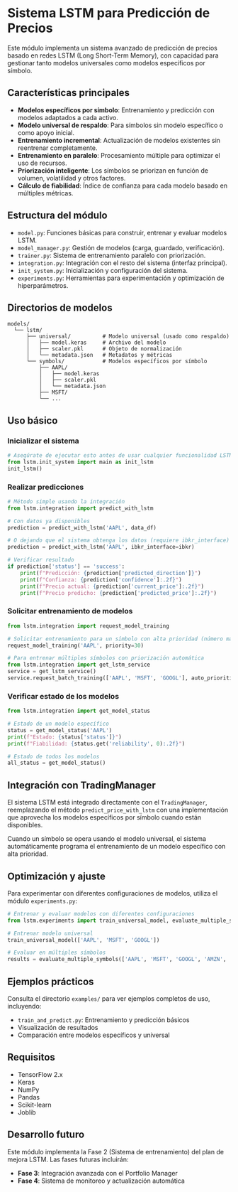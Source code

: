 # Sistema LSTM para Predicción de Precios

Este módulo implementa un sistema avanzado de predicción de precios basado en redes LSTM (Long Short-Term Memory), con capacidad para gestionar tanto modelos universales como modelos específicos por símbolo.

## Características principales

- **Modelos específicos por símbolo**: Entrenamiento y predicción con modelos adaptados a cada activo.
- **Modelo universal de respaldo**: Para símbolos sin modelo específico o como apoyo inicial.
- **Entrenamiento incremental**: Actualización de modelos existentes sin reentrenar completamente.
- **Entrenamiento en paralelo**: Procesamiento múltiple para optimizar el uso de recursos.
- **Priorización inteligente**: Los símbolos se priorizan en función de volumen, volatilidad y otros factores.
- **Cálculo de fiabilidad**: Índice de confianza para cada modelo basado en múltiples métricas.

## Estructura del módulo

- `model.py`: Funciones básicas para construir, entrenar y evaluar modelos LSTM.
- `model_manager.py`: Gestión de modelos (carga, guardado, verificación).
- `trainer.py`: Sistema de entrenamiento paralelo con priorización.
- `integration.py`: Integración con el resto del sistema (interfaz principal).
- `init_system.py`: Inicialización y configuración del sistema.
- `experiments.py`: Herramientas para experimentación y optimización de hiperparámetros.

## Directorios de modelos

```
models/
  └── lstm/
      ├── universal/          # Modelo universal (usado como respaldo)
      │   ├── model.keras     # Archivo del modelo
      │   ├── scaler.pkl      # Objeto de normalización
      │   └── metadata.json   # Metadatos y métricas
      └── symbols/            # Modelos específicos por símbolo
          ├── AAPL/
          │   ├── model.keras
          │   ├── scaler.pkl
          │   └── metadata.json
          ├── MSFT/
          └── ...
```

## Uso básico

### Inicializar el sistema

```python
# Asegúrate de ejecutar esto antes de usar cualquier funcionalidad LSTM
from lstm.init_system import main as init_lstm
init_lstm()
```

### Realizar predicciones

```python
# Método simple usando la integración
from lstm.integration import predict_with_lstm

# Con datos ya disponibles
prediction = predict_with_lstm('AAPL', data_df)

# O dejando que el sistema obtenga los datos (requiere ibkr_interface)
prediction = predict_with_lstm('AAPL', ibkr_interface=ibkr)

# Verificar resultado
if prediction['status'] == 'success':
    print(f"Predicción: {prediction['predicted_direction']}")
    print(f"Confianza: {prediction['confidence']:.2f}")
    print(f"Precio actual: {prediction['current_price']:.2f}")
    print(f"Precio predicho: {prediction['predicted_price']:.2f}")
```

### Solicitar entrenamiento de modelos

```python
from lstm.integration import request_model_training

# Solicitar entrenamiento para un símbolo con alta prioridad (número más bajo)
request_model_training('AAPL', priority=30)

# Para entrenar múltiples símbolos con priorización automática
from lstm.integration import get_lstm_service
service = get_lstm_service()
service.request_batch_training(['AAPL', 'MSFT', 'GOOGL'], auto_prioritize=True)
```

### Verificar estado de los modelos

```python
from lstm.integration import get_model_status

# Estado de un modelo específico
status = get_model_status('AAPL')
print(f"Estado: {status['status']}")
print(f"Fiabilidad: {status.get('reliability', 0):.2f}")

# Estado de todos los modelos
all_status = get_model_status()
```

## Integración con TradingManager

El sistema LSTM está integrado directamente con el `TradingManager`, reemplazando el método `predict_price_with_lstm` con una implementación que aprovecha los modelos específicos por símbolo cuando están disponibles.

Cuando un símbolo se opera usando el modelo universal, el sistema automáticamente programa el entrenamiento de un modelo específico con alta prioridad.

## Optimización y ajuste

Para experimentar con diferentes configuraciones de modelos, utiliza el módulo `experiments.py`:

```python
# Entrenar y evaluar modelos con diferentes configuraciones
from lstm.experiments import train_universal_model, evaluate_multiple_symbols

# Entrenar modelo universal
train_universal_model(['AAPL', 'MSFT', 'GOOGL'])

# Evaluar en múltiples símbolos
results = evaluate_multiple_symbols(['AAPL', 'MSFT', 'GOOGL', 'AMZN', 'TSLA'])
```

## Ejemplos prácticos

Consulta el directorio `examples/` para ver ejemplos completos de uso, incluyendo:
- `train_and_predict.py`: Entrenamiento y predicción básicos
- Visualización de resultados
- Comparación entre modelos específicos y universal

## Requisitos

- TensorFlow 2.x
- Keras
- NumPy
- Pandas
- Scikit-learn
- Joblib

## Desarrollo futuro

Este módulo implementa la Fase 2 (Sistema de entrenamiento) del plan de mejora LSTM. Las fases futuras incluirán:

- **Fase 3**: Integración avanzada con el Portfolio Manager
- **Fase 4**: Sistema de monitoreo y actualización automática